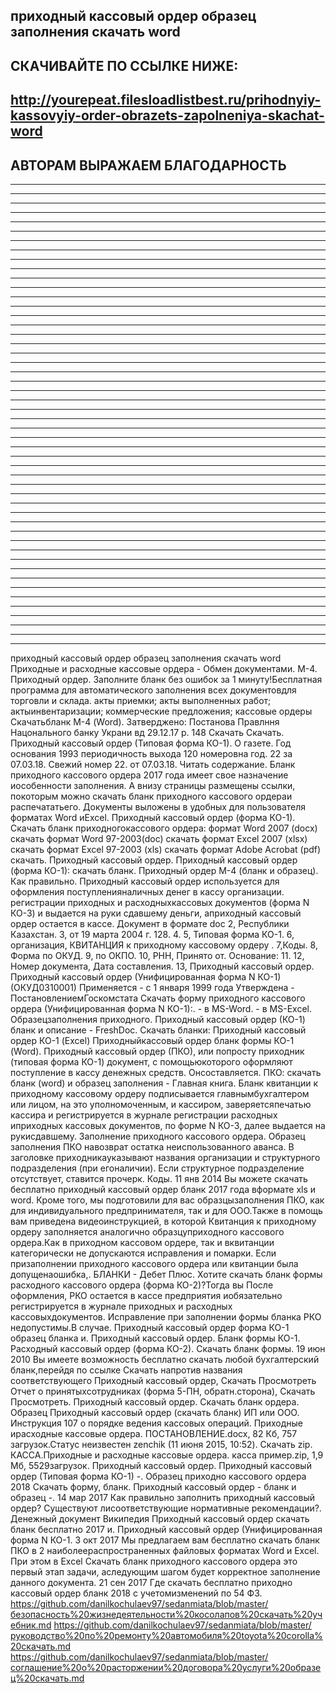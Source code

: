 приходный кассовый ордер образец заполнения скачать word
--------------------------------------------------
СКАЧИВАЙТЕ ПО ССЫЛКЕ НИЖЕ:
--------------------------------------------------
http://yourepeat.filesloadlistbest.ru/prihodnyiy-kassovyiy-order-obrazets-zapolneniya-skachat-word
--------------------------------------------------
АВТОРАМ ВЫРАЖАЕМ БЛАГОДАРНОСТЬ
--------------------------------------------------
--------------------------------------------------
--------------------------------------------------
--------------------------------------------------
--------------------------------------------------
--------------------------------------------------
--------------------------------------------------
--------------------------------------------------
--------------------------------------------------
--------------------------------------------------
--------------------------------------------------
--------------------------------------------------
--------------------------------------------------
--------------------------------------------------
--------------------------------------------------
--------------------------------------------------
--------------------------------------------------
--------------------------------------------------
--------------------------------------------------
--------------------------------------------------
--------------------------------------------------
--------------------------------------------------
--------------------------------------------------
--------------------------------------------------
--------------------------------------------------
--------------------------------------------------
--------------------------------------------------
--------------------------------------------------
--------------------------------------------------
--------------------------------------------------
--------------------------------------------------
--------------------------------------------------
--------------------------------------------------
--------------------------------------------------
--------------------------------------------------
--------------------------------------------------
--------------------------------------------------
--------------------------------------------------
--------------------------------------------------
--------------------------------------------------
--------------------------------------------------
--------------------------------------------------
--------------------------------------------------
--------------------------------------------------
--------------------------------------------------
--------------------------------------------------
--------------------------------------------------
--------------------------------------------------
--------------------------------------------------
--------------------------------------------------
--------------------------------------------------
приходный кассовый ордер образец заполнения скачать word Приходные и расходные кассовые ордера - Обмен документами. М-4. Приходный ордер. Заполните бланк без ошибок за 1 минуту!Бесплатная программа для автоматического заполнения всех документовдля торговли и склада.  акты приемки; акты выполненных работ; актыинвентаризации; коммерческие предложения; кассовые ордеры  Скачатьбланк М-4 (Word). Затверджено: Постанова Правлння Нацонального банку Украни вд 29.12.17 р.  148  Скачать  Скачать. Приходный кассовый ордер (Типовая форма КО-1). О газете. Год основания 1993 периодичность выхода 120 номеровна год.  22 за 07.03.18. Свежий номер 22. от 07.03.18. Читать содержание. Бланк приходного кассового ордера 2017 года имеет свое назначение иособенности заполнения.  А внизу страницы размещены ссылки, покоторым можно скачать бланк приходного кассового ордераи распечататьего.  Документы выложены в удобных для пользователя форматах Word иExcel. Приходный кассовый ордер (форма  КО-1). Скачать бланк приходногокассового ордера: формат Word 2007 (docx)  скачать формат Word 97-2003(doc)  скачать формат Excel 2007 (xlsx)  скачать формат Excel 97-2003 (xls) скачать формат Adobe Acrobat (pdf)  скачать. Приходный кассовый ордер. Приходный кассовый ордер (форма КО-1): скачать бланк. Приходный ордер М-4 (бланк и образец). Как правильно. Приходный кассовый ордер используется для оформления поступленияналичных денег в кассу организации.  регистрации приходных и расходныхкассовых документов (форма N КО-3) и выдается на руки сдавшему деньги, априходный кассовый ордер остается в кассе.  Документ в формате doc
2, Республики Казахстан. 3, от 19 марта 2004 г.  128. 4. 5, Типовая форма КО-1. 6, организация, КВИТАНЦИЯ к приходному кассовому ордеру . 7,Коды. 8, Форма по ОКУД. 9, по ОКПО. 10, РНН, Принято от. Основание: 11. 12, Номер документа, Дата составления. 13, Приходный кассовый ордер. Приходный кассовый ордер (Унифицированная форма N КО-1) (ОКУД0310001) Применяется - с 1 января 1999 года Утверждена - ПостановлениемГоскомстата  Скачать форму приходного кассового ордера (Унифицированная форма N КО-1):. - в MS-Word. - в MS-Excel. Образецзаполнения приходного. Приходный кассовый ордер (КО-1)  бланк и описание - FreshDoc. Скачать бланки: Приходный кассовый ордер  КО-1 (Excel)  Приходныйкассовый ордер бланк формы  КО-1 (Word). Приходный кассовый ордер (ПКО), или попросту приходник (типовая форма КО-1)  документ, с помощьюкоторого оформляют поступление в кассу денежных средств. Онсоставляется. ПКО: скачать бланк (word) и образец заполнения - Главная книга. Бланк квитанции к приходному кассовому ордеру подписывается главнымбухгалтером или лицом, на это уполномоченным, и кассиром, заверяетсяпечатью кассира и регистрируется в журнале регистрации расходных иприходных кассовых документов, по форме N КО-3, далее выдается на рукисдавшему. Заполнение приходного кассового ордера. Образец заполнения ПКО навозврат остатка неиспользованного аванса. В заголовке приходникауказывают названия организации и структурного подразделения (при егоналичии). Если структурное подразделение отсутствует, ставится прочерк. Коды. 11 янв 2014  Вы можете скачать бесплатно приходный кассовый ордер бланк 2017 года вформате xls и word. Кроме того, мы подготовили для вас образцызаполнения ПКО, как для индивидуального предпринимателя, так и для ООО.Также в помощь вам приведена видеоинструкцией, в которой
Квитанция к приходному ордеру заполняется аналогично образцуприходного кассового ордера.Как в приходном кассовом ордере, так и вквитанции категорически не допускаются исправления и помарки. Если призаполнении приходного кассового ордера или квитанции была допущенаошибка,. БЛАНКИ  - Дебет Плюс. Хотите скачать бланк формы расходного кассового ордера (форма КО-2)?Тогда вы  После оформления, РКО остается в кассе предприятия иобязательно регистрируется в журнале приходных и расходных кассовыхдокументов. Исправление при заполнении формы бланка РКО недопустимы.В случае. Приходный кассовый ордер форма  КО-1 образец бланка и. Приходный кассовый ордер. Бланк формы  КО-1. Расходный кассовый ордер (форма КО-2). Скачать бланк формы. 19 июн 2010  Вы имеете возможность бесплатно скачать любой бухгалтерский бланк,перейдя по ссылке Скачать напротив названия соответствующего Приходный кассовый ордер, Скачать  Просмотреть  Отчет о принятыхсотрудниках (форма  5-ПН, обратн.сторона), Скачать  Просмотреть. Приходный кассовый ордер. Скачать бланк ордера. Образец
Приходный кассовый ордер (скачать бланк)  ИП или ООО. Инструкция 107 о порядке ведения кассовых операций. Приходные ирасходные кассовые ордера. ПОСТАНОВЛЕНИЕ.docx, 82 Кб, 757 загрузок.Статус неизвестен zenchik (11 июня 2015, 10:52). Скачать  zip. КАССА.Приходные и расходные кассовые ордера. касса пример.zip, 1,9 Мб, 5529загрузок. Приходный кассовый ордер. Приходный кассовый ордер (Типовая форма  КО-1) -. Образец приходно кассового ордера 2018  Скачать форму, бланк. Приходный кассовый ордер - бланк и образец -. 14 мар 2017  Как правильно заполнить приходный кассовый ордер? Существуют лисоответствующие нормативные рекомендации?. Денежный документ  Википедия
Приходный кассовый ордер  скачать бланк бесплатно 2017 и. Приходный кассовый ордер (Унифицированная форма N КО-1. 3 окт 2017  Мы предлагаем вам бесплатно скачать бланк ПКО в 2 наиболеераспространенных файловых форматах  Word и Excel. При этом в Excel Скачать бланк приходного кассового ордера  это первый этап задачи, аследующим шагом будет корректное заполнение данного документа. 21 сен 2017  Где скачать бесплатно приходно кассовый ордер бланк 2018 с учетомизменений по 54 ФЗ.
https://github.com/danilkochulaev97/sedanmiata/blob/master/безопасность%20жизнедеятельности%20косолапов%20скачать%20учебник.md
https://github.com/danilkochulaev97/sedanmiata/blob/master/руководство%20по%20ремонту%20автомобиля%20toyota%20corolla%20скачать.md
https://github.com/danilkochulaev97/sedanmiata/blob/master/соглашение%20о%20расторжении%20договора%20услуги%20образец%20скачать.md